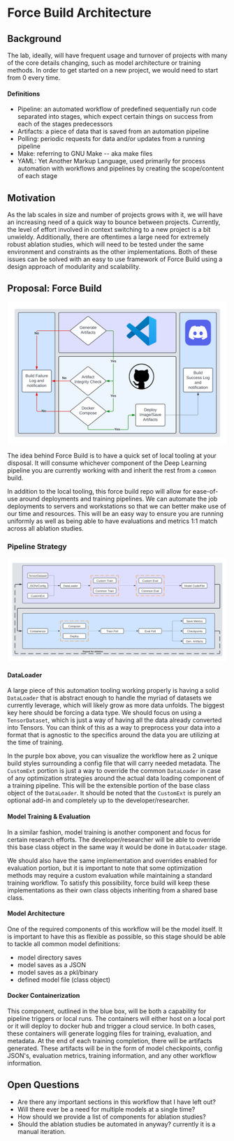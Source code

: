 # Force Build Architecture

## Background

The lab, ideally, will have frequent usage and turnover of projects with many of the core details changing, such as model architecture or training methods. In order to get started on a new project, we would need to start from 0 every time.

#### Definitions
- Pipeline: an automated workflow of predefined sequentially run code separated into stages, which expect certain things on success from each of the stages predecessors
- Artifacts: a piece of data that is saved from an automation pipeline
- Polling: periodic requests for data and/or updates from a running pipeline
- Make: referring to GNU Make -- aka make files
- YAML: Yet Another Markup Language, used primarily for process automation with workflows and pipelines by creating the scope/content of each stage



## Motivation 
As the lab scales in size and number of projects grows with it, we will have an increasing need of a quick way to bounce between projects. 
Currently, the level of effort involved in context switching to a new project is a bit unwieldy. Additionally, there are oftentimes a large need for extremely robust ablation studies, which will need to be tested under the same environment and constraints as the other implementations. Both of these issues can be solved with an easy to use framework of Force Build using a design approach of modularity and scalability.

## Proposal: Force Build
<p align="center">
  <img src="../imgs/ForceBuild.png" />
</p>

The idea behind Force Build is to have a quick set of local tooling at your disposal. It will consume whichever component of the Deep Learning pipeline you are currently working with and inherit the rest from a `common` build. 

In addition to the local tooling, this force build repo will allow for ease-of-use around deployments and training pipelines. We can automate the job deployments to servers and workstations so that we can better make use of our time and resources. This will be an easy way to ensure you are running uniformly as well as being able to have evaluations and metrics 1:1 match across all ablation studies. 


### Pipeline Strategy

<p align="center">
  <img src="../imgs/ForceBuildPipelines.png" />
</p>

#### DataLoader

A large piece of this automation tooling working properly is having a solid `DataLoader` that is abstract enough to handle the myriad of datasets we currently leverage, which will likely grow as more data unfolds.
The biggest key here should be forcing a data type. We should focus on using a `TensorDataset`, which is just a way of having all the data already converted into Tensors. You can think of this as a way to preprocess your data into a format that is agnostic to the specifics around the data you are utilizing at the time of training. 

In the purple box above, you can visualize the workflow here as 2 unique build styles surrounding a config file that will carry needed metadata. The `CustomExt` portion is just a way to override the common `DataLoader` in case of any optimization strategies around the actual data loading component of a training pipeline. This will be the extensible portion of the base class object of the `DataLoader`. It should be noted that the `CustomExt` is purely an optional add-in and completely up to the developer/researcher.

#### Model Training & Evaluation

In a similar fashion, model training is another component and focus for certain research efforts. The developer/researcher will be able to override this base class object in the same way it would be done in `DataLoader` stage. 

We should also have the same implementation and overrides enabled for evaluation portion, but it is important to note that some optimization methods may require a custom evaluation while maintaining a standard training workflow. To satisfy this possibility, force build will keep these implementations as their own class objects inheriting from a shared base class.

#### Model Architecture

One of the required components of this workflow will be the model itself. It is important to have this as flexible as possible, so this stage should be able to tackle all common model definitions:

- model directory saves
- model saves as a JSON
- model saves as a pkl/binary
- defined model file (class object) 


#### Docker Containerization

This component, outlined in the blue box, will be both a capability for pipeline triggers or local runs. The containers will either host on a local port or it will deploy to docker hub and trigger a cloud service. In both cases, these containers will generate logging files for training, evaluation, and metadata. At the end of each training completion, there will be artifacts generated. These artifacts will be in the form of model checkpoints, config JSON's, evaluation metrics, training information, and any other workflow information.

## Open Questions

- Are there any important sections in this workflow that I have left out?
- Will there ever be a need for multiple models at a single time?
- How should we provide a list of components for ablation studies? 
- Should the ablation studies be automated in anyway? currently it is a manual iteration.